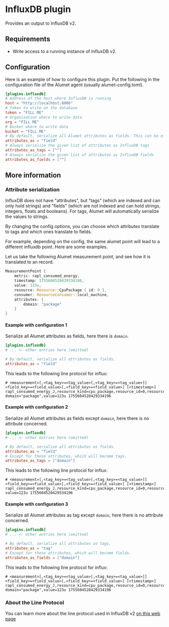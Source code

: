 # InfluxDB plugin

Provides an output to InfluxDB v2.

## Requirements

- Write access to a running instance of InfluxDB v2.

## Configuration

Here is an example of how to configure this plugin. Put the following in the configuration file of the Alumet agent (usually alumet-config.toml).

```toml
[plugins.influxdb]
# Address of the host where InfluxDB is running
host = "http://localhost:8086"
# Token to write on the database
token = "FILL ME"
# Organisation where to write data
org = "FILL ME"
# Bucket where to write data   
bucket = "FILL ME"
# By default, serialize all Alumet attributes as fields. This can be either "field" or "tag".
attributes_as = "field"
# Always serialize the given list of attributes as InfluxDB tags
attributes_as_tags = [""]
# Always serialize the given list of attributes as InfluxDB fields
attributes_as_fields = [""]
```

## More information

### Attribute serialization

InfluxDB does not have "attributes", but "tags" (which are indexed and can only hold strings) and "fields" (which are not indexed and can hold strings, integers, floats and booleans).
For tags, Alumet will automatically serialize the values to strings.

By changing the config options, you can choose which attributes translate to tags and which ones translate to fields.

For example, depending on the config, the same alumet point will lead to a different influxdb point. Here are some examples.

Let us take the following Alumet measurement point, and see how it is translated to an record.

```rust
MeasurementPoint {
    metric: rapl_consumed_energy,
    timestamp: 1755604520429334196,
    value: 123u,
    resource: Resource::CpuPackage { id: 0 },
    consumer: ResourceConsumer::local_machine,
    attributes: {
        domain: "package"
    }
}
```

#### Example with configuration 1

Serialize all Alumet attributes as fields, here there is `domain`.

```toml
[plugins.influxdb]
# ... <- other entries here (omitted)

# By default, serialize all attributes as fields.
attributes_as = "field"
```

This leads to the following line protocol for influx:

```text
# <measurement>[,<tag_key>=<tag_value>[,<tag_key>=<tag_value>]] <field_key>=<field_value>[,<field_key>=<field_value>] [<timestamp>]
rapl_consumed_energy_J,resource_kind=cpu_package,resource_id=0,resource_consumer_kind=local_machine domain="package",value=123u 1755604520429334196
```

#### Example with configuration 2

Serialize all Alumet attributes as fields except `domain`, here there is no attribute concerned.

```toml
[plugins.influxdb]
# ... <- other entries here (omitted)

# By default, serialize all attributes as fields.
attributes_as = "field"
# Except for these attributes, which will become tags.
attributes_as_tags = ["domain"]
```

This leads to the following line protocol for influx:

```text
# <measurement>[,<tag_key>=<tag_value>[,<tag_key>=<tag_value>]] <field_key>=<field_value>[,<field_key>=<field_value>] [<timestamp>]
rapl_consumed_energy_J,resource_kind=cpu_package,resource_id=0,resource_consumer_kind=local_machine,domain=package value=123u 1755604520429334196
```

#### Example with configuration 3

Serialize all Alumet attributes as tag except `domain`, here there is no attribute concerned.

```toml
[plugins.influxdb]
# ... <- other entries here (omitted)

# By default, serialize all attributes as tags.
attributes_as = "tag"
# Except for these attributes, which will become fields.
attributes_as_fields = ["domain"]
```

This leads to the following line protocol for influx:

```text
# <measurement>[,<tag_key>=<tag_value>[,<tag_key>=<tag_value>]] <field_key>=<field_value>[,<field_key>=<field_value>] [<timestamp>]
rapl_consumed_energy_J,resource_kind=cpu_package,resource_id=0,resource_consumer_kind=local_machine domain="package",value=123u 1755604520429334196
```

### About the Line Protocol

You can learn more about the line protocol used in InfluxDB v2 [on this web page](https://docs.influxdata.com/influxdb/v2/reference/syntax/line-protocol/)
